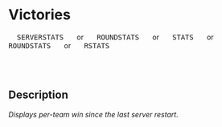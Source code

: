 
# Victories

<kbd>  SERVERSTATS  </kbd>  or  <kbd>  ROUNDSTATS  </kbd>  or  <kbd>  STATS  </kbd>  or  <kbd>  ROUNDSTATS  </kbd>  or  <kbd>  RSTATS  </kbd>

<br>
<br>

## Description

*Displays per-team win since the last server restart.*

<br>
